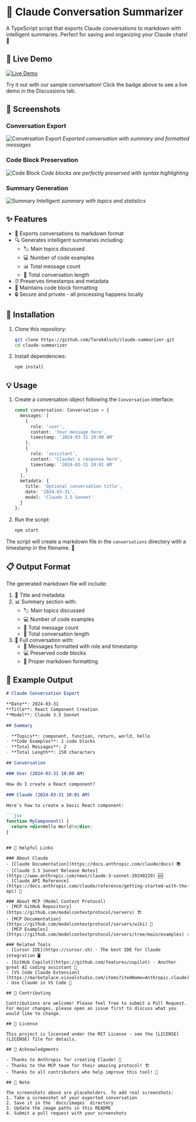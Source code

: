 # 🤖 Claude Conversation Summarizer

A TypeScript script that exports Claude conversations to markdown with intelligent summaries. Perfect for saving and organizing your Claude chats! 🎯

## 🎥 Live Demo

[![Live Demo](https://img.shields.io/badge/🚀-Live%20Demo-blue?style=for-the-badge)](https://github.com/TarekAloch/claude-summarizer/discussions/1)

Try it out with our sample conversation! Click the badge above to see a live demo in the Discussions tab.

## 📸 Screenshots

### Conversation Export
![Conversation Export](docs/images/conversation-export.png)
*Exported conversation with summary and formatted messages*

### Code Block Preservation
![Code Block](docs/images/code-block.png)
*Code blocks are perfectly preserved with syntax highlighting*

### Summary Generation
![Summary](docs/images/summary.png)
*Intelligent summary with topics and statistics*

## ✨ Features

- 📝 Exports conversations to markdown format
- 🔍 Generates intelligent summaries including:
  - 🏷️ Main topics discussed
  - 💻 Number of code examples
  - 📊 Total message count
  - 📏 Total conversation length
- ⏰ Preserves timestamps and metadata
- 🎨 Maintains code block formatting
- 🔒 Secure and private - all processing happens locally

## 🚀 Installation

1. Clone this repository:
   ```bash
   git clone https://github.com/TarekAloch/claude-summarizer.git
   cd claude-summarizer
   ```

2. Install dependencies:
   ```bash
   npm install
   ```

## 💡 Usage

1. Create a conversation object following the `Conversation` interface:
   ```typescript
   const conversation: Conversation = {
     messages: [
       {
         role: 'user',
         content: 'Your message here',
         timestamp: '2024-03-31 10:00 AM'
       },
       {
         role: 'assistant',
         content: 'Claude\'s response here',
         timestamp: '2024-03-31 10:01 AM'
       }
     ],
     metadata: {
       title: 'Optional conversation title',
       date: '2024-03-31',
       model: 'Claude 3.5 Sonnet'
     }
   };
   ```

2. Run the script:
   ```bash
   npm start
   ```

The script will create a markdown file in the `conversations` directory with a timestamp in the filename. 📁

## 📋 Output Format

The generated markdown file will include:

1. 📌 Title and metadata
2. 📊 Summary section with:
   - 🏷️ Main topics discussed
   - 💻 Number of code examples
   - 📝 Total message count
   - 📏 Total conversation length
3. 💬 Full conversation with:
   - 👤 Messages formatted with role and timestamp
   - 💻 Preserved code blocks
   - 🎨 Proper markdown formatting

## 🌟 Example Output

```markdown
# Claude Conversation Export

**Date**: 2024-03-31
**Title**: React Component Creation
**Model**: Claude 3.5 Sonnet

## Summary

- **Topics**: component, function, return, world, hello
- **Code Examples**: 1 code blocks
- **Total Messages**: 2
- **Total Length**: 150 characters

## Conversation

### User (2024-03-31 10:00 AM)

How do I create a React component?

### Claude (2024-03-31 10:01 AM)

Here's how to create a basic React component:

```jsx
function MyComponent() {
  return <div>Hello World!</div>;
}
```
```

## 🔗 Helpful Links

### About Claude
- [Claude Documentation](https://docs.anthropic.com/claude/docs) 📚
- [Claude 3.5 Sonnet Release Notes](https://www.anthropic.com/news/claude-3-sonnet-20240229) 🆕
- [Claude API Reference](https://docs.anthropic.com/claude/reference/getting-started-with-the-api) 🔌

### About MCP (Model Context Protocol)
- [MCP GitHub Repository](https://github.com/modelcontextprotocol/servers) 🏗️
- [MCP Documentation](https://github.com/modelcontextprotocol/servers/wiki) 📖
- [MCP Examples](https://github.com/modelcontextprotocol/servers/tree/main/examples) 💡

### Related Tools
- [Cursor IDE](https://cursor.sh) - The best IDE for Claude integration 🖥️
- [GitHub Copilot](https://github.com/features/copilot) - Another great AI coding assistant 🤖
- [VS Code Claude Extension](https://marketplace.visualstudio.com/items?itemName=Anthropic.claude) - Use Claude in VS Code 🔌

## 🤝 Contributing

Contributions are welcome! Please feel free to submit a Pull Request. For major changes, please open an issue first to discuss what you would like to change.

## 📄 License

This project is licensed under the MIT License - see the [LICENSE](LICENSE) file for details.

## 🙏 Acknowledgments

- Thanks to Anthropic for creating Claude! 🤖
- Thanks to the MCP team for their amazing protocol! 🏗️
- Thanks to all contributors who help improve this tool! 👥 

## 📝 Note

The screenshots above are placeholders. To add real screenshots:
1. Take a screenshot of your exported conversation
2. Save it in the `docs/images` directory
3. Update the image paths in this README
4. Submit a pull request with your screenshots 